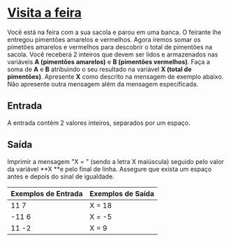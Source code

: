 # **<u>Visita a feira</u>**

Você está na feira com a sua sacola e parou em uma banca. O feirante lhe entregou pimentões amarelos e vermelhos. Agora iremos somar os pimetões amarelos e vermelhos para descobrir o total de pimentões na sacola.  Você receberá 2 inteiros que devem ser lidos e armazenados nas variáveis **A (pimentões amarelos)** e **B (pimentões vermelhos)**. Faça a soma de **A** e **B** atribuindo o seu resultado na variável **X (total de pimentões)**. Apresente **X** como descrito na mensagem de exemplo abaixo. Não apresente outra mensagem além da mensagem especificada.

## Entrada

A entrada contém 2 valores inteiros, separados por um espaço.

## Saída

Imprimir a mensagem "X = " (sendo a letra X maiúscula) seguido pelo valor da variável **X **e pelo final de linha. Assegure que exista um espaço antes e depois do sinal de igualdade.

 

| Exemplos de Entrada | Exemplos de Saída |
| ------------------- | ----------------- |
| 11 7                | X = 18            |
| -11 6               | X = -5            |
| 11 -2               | X = 9             |